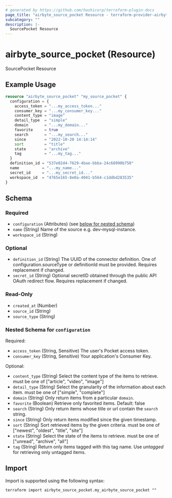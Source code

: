 ```yaml
---
# generated by https://github.com/hashicorp/terraform-plugin-docs
page_title: "airbyte_source_pocket Resource - terraform-provider-airbyte"
subcategory: ""
description: |-
  SourcePocket Resource
---
```


# airbyte_source_pocket (Resource)

SourcePocket Resource

## Example Usage

```terraform
resource "airbyte_source_pocket" "my_source_pocket" {
  configuration = {
    access_token = "...my_access_token..."
    consumer_key = "...my_consumer_key..."
    content_type = "image"
    detail_type  = "simple"
    domain       = "...my_domain..."
    favorite     = true
    search       = "...my_search..."
    since        = "2022-10-20 14:14:14"
    sort         = "title"
    state        = "archive"
    tag          = "...my_tag..."
  }
  definition_id = "537e02d4-7629-4bae-bbba-24c68990b750"
  name          = "...my_name..."
  secret_id     = "...my_secret_id..."
  workspace_id  = "4765e165-8e0a-4041-b564-c1ddbd283535"
}
```

<!-- schema generated by tfplugindocs -->
## Schema

### Required

- `configuration` (Attributes) (see [below for nested schema](#nestedatt--configuration))
- `name` (String) Name of the source e.g. dev-mysql-instance.
- `workspace_id` (String)

### Optional

- `definition_id` (String) The UUID of the connector definition. One of configuration.sourceType or definitionId must be provided. Requires replacement if changed.
- `secret_id` (String) Optional secretID obtained through the public API OAuth redirect flow. Requires replacement if changed.

### Read-Only

- `created_at` (Number)
- `source_id` (String)
- `source_type` (String)

<a id="nestedatt--configuration"></a>
### Nested Schema for `configuration`

Required:

- `access_token` (String, Sensitive) The user's Pocket access token.
- `consumer_key` (String, Sensitive) Your application's Consumer Key.

Optional:

- `content_type` (String) Select the content type of the items to retrieve. must be one of ["article", "video", "image"]
- `detail_type` (String) Select the granularity of the information about each item. must be one of ["simple", "complete"]
- `domain` (String) Only return items from a particular `domain`.
- `favorite` (Boolean) Retrieve only favorited items. Default: false
- `search` (String) Only return items whose title or url contain the `search` string.
- `since` (String) Only return items modified since the given timestamp.
- `sort` (String) Sort retrieved items by the given criteria. must be one of ["newest", "oldest", "title", "site"]
- `state` (String) Select the state of the items to retrieve. must be one of ["unread", "archive", "all"]
- `tag` (String) Return only items tagged with this tag name. Use _untagged_ for retrieving only untagged items.

## Import

Import is supported using the following syntax:

```shell
terraform import airbyte_source_pocket.my_airbyte_source_pocket ""
```
